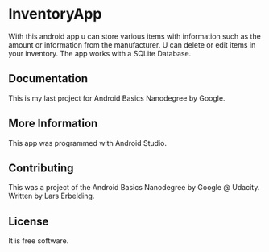 # InventoryApp

With this android app u can store various items with information such as the amount or information from the manufacturer.
U can delete or edit items in your inventory.
The app works with a SQLite Database.

Documentation
-------------

This is my last project for Android Basics Nanodegree by Google.


More Information
----------------

This app was programmed with Android Studio.


Contributing
------------

This was a project of the Android Basics Nanodegree by Google @ Udacity.
Written by Lars Erbelding.

License
-------

It is free software.

